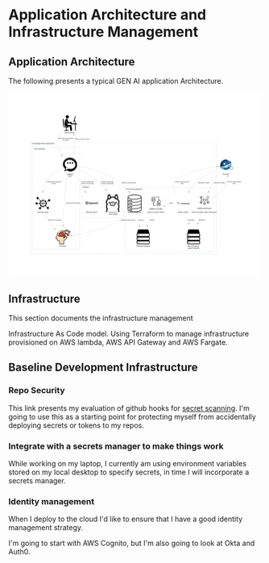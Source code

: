 # Application Architecture and Infrastructure Management

## Application Architecture
The following presents a typical GEN AI application Architecture.

![Typical Gen AI Application Architecture](images/knowledgeBase-application.png)

## Infrastructure
This section documents the infrastructure management

Infrastructure As Code model.  Using Terraform to manage infrastructure provisioned on AWS lambda, AWS API Gateway and AWS Fargate.


## Baseline Development Infrastructure
### Repo Security

This link presents my evaluation of github hooks for [secret scanning](./doc/security/REPO-SECURITY-README.md). I'm going to use this as a starting point for protecting myself from accidentally deploying secrets or tokens to my repos.

### Integrate with a secrets manager to make things work
While working on my laptop, I currently am using environment variables stored on my local desktop to specify secrets, in time I will incorporate a secrets manager.  

### Identity management
When I deploy to the cloud I'd like to ensure that I have a good identity management strategy.  

I'm going to start with AWS Cognito, but I'm also going to look at Okta and Auth0.  



